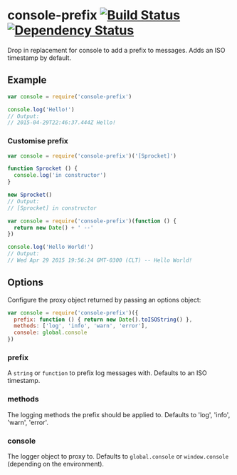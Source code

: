 # console-prefix [![Build Status](https://img.shields.io/travis/alanshaw/console-prefix.svg?style=flat-square)](https://travis-ci.org/alanshaw/console-prefix) [![Dependency Status](https://david-dm.org/alanshaw/console-prefix.svg?style=flat-square)](https://david-dm.org/alanshaw/console-prefix)

Drop in replacement for console to add a prefix to messages. Adds an ISO timestamp by default.

## Example

```js
var console = require('console-prefix')

console.log('Hello!')
// Output:
// 2015-04-29T22:46:37.444Z Hello!
```

### Customise prefix

```js
var console = require('console-prefix')('[Sprocket]')

function Sprocket () {
  console.log('in constructor')
}

new Sprocket()
// Output:
// [Sprocket] in constructor
```

```js
var console = require('console-prefix')(function () {
  return new Date() + ' --'
})

console.log('Hello World!')
// Output:
// Wed Apr 29 2015 19:56:24 GMT-0300 (CLT) -- Hello World!
```

## Options

Configure the proxy object returned by passing an options object:

```js
var console = require('console-prefix')({
  prefix: function () { return new Date().toISOString() },
  methods: ['log', 'info', 'warn', 'error'],
  console: global.console
})
```

### prefix

A `string` or `function` to prefix log messages with. Defaults to an ISO timestamp.

### methods

The logging methods the prefix should be applied to. Defaults to 'log', 'info', 'warn', 'error'.

### console

The logger object to proxy to. Defaults to `global.console` or `window.console` (depending on the environment).
